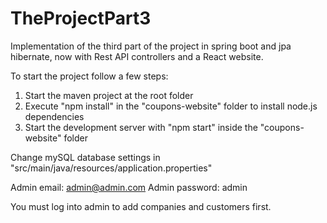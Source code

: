 # TheProjectPart3
Implementation of the third part of the project in spring boot and jpa hibernate, now with Rest API controllers and a React website.

To start the project follow a few steps:
1. Start the maven project at the root folder
2. Execute "npm install" in the "coupons-website" folder to install node.js dependencies
3. Start the development server with "npm start" inside the "coupons-website" folder

Change mySQL database settings in "src/main/java/resources/application.properties"

Admin email: admin@admin.com
Admin password: admin

You must log into admin to add companies and customers first.
